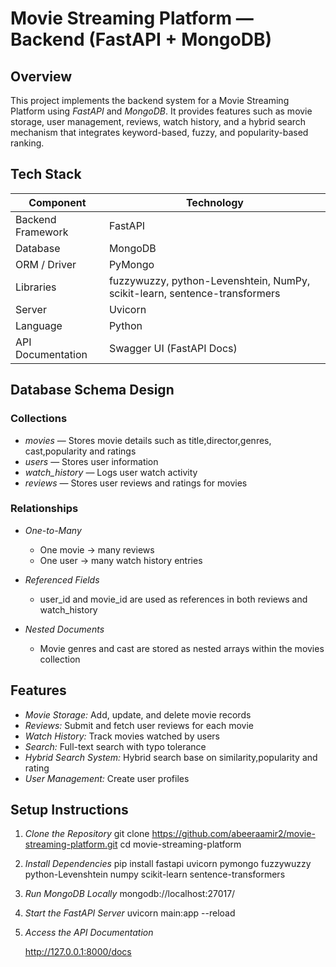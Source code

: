 # Movie Streaming Platform — Backend (FastAPI + MongoDB)

## Overview
This project implements the backend system for a Movie Streaming Platform using *FastAPI* and *MongoDB*.
It provides features such as movie storage, user management, reviews, watch history, and a hybrid search mechanism that integrates keyword-based, fuzzy, and popularity-based ranking.


## Tech Stack

| Component         | Technology                                                                 |
| ----------------- | -------------------------------------------------------------------------- |
| Backend Framework | FastAPI                                                                    |
| Database          | MongoDB                                                                    |
| ORM / Driver      | PyMongo                                                                    |
| Libraries         | fuzzywuzzy, python-Levenshtein, NumPy, scikit-learn, sentence-transformers |
| Server            | Uvicorn                                                                    |
| Language          | Python                                                                     |
| API Documentation | Swagger UI (FastAPI Docs)                                                  |

## Database Schema Design

### Collections

* *movies* — Stores movie details such as title,director,genres, cast,popularity and ratings
* *users* — Stores user information
* *watch_history* — Logs user watch activity
* *reviews* — Stores user reviews and ratings for movies

### Relationships

* *One-to-Many*
  * One movie → many reviews
  * One user → many watch history entries
   
* *Referenced Fields*
  * user_id and movie_id are used as references in both reviews and watch_history
    
* *Nested Documents*
  * Movie genres and cast are stored as nested arrays within the movies collection


## Features
* *Movie Storage:* Add, update, and delete movie records
* *Reviews:* Submit and fetch user reviews for each movie
* *Watch History:* Track movies watched by users
* *Search:* Full-text search with typo tolerance
* *Hybrid Search System:* Hybrid search base on similarity,popularity and rating
* *User Management:* Create user profiles


## Setup Instructions

1. *Clone the Repository*
   git clone https://github.com/abeeraamir2/movie-streaming-platform.git
   cd movie-streaming-platform
   

2. *Install Dependencies*
   pip install fastapi uvicorn pymongo fuzzywuzzy python-Levenshtein numpy scikit-learn sentence-transformers
   
3. *Run MongoDB Locally*
   mongodb://localhost:27017/
   

4. *Start the FastAPI Server*
   uvicorn main:app --reload
   

5. *Access the API Documentation*

   http://127.0.0.1:8000/docs
   


